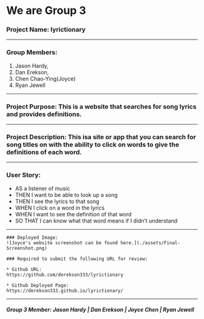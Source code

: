 # We are Group 3
### Project Name: lyrictionary
---
### Group Members: 
1. Jason Hardy, 
2. Dan Erekson, 
3. Chen Chao-Ying(Joyce)
4. Ryan Jewell
---
### Project Purpose: This is a website that searches for song lyrics and provides definitions.
---
### Project Description: This isa site or app that you can search for song titles on with the ability to click on words to give the definitions of each word.
---
### User Story:
* AS a listener of music
* THEN I want to be able to look up a song
* THEN I see the lyrics to that song
* WHEN I click on a word in the lyrics
* WHEN I want to see the definition of that word
* SO THAT I can know what that word means if I didn’t understand

---
```
### Deployed Image: 
![Joyce's website screenshot can be found here.](./assets/Final-Screenshot.png)

### Required to submit the following URL for review:

* Github URL: 
https://github.com/derekson333/lyrictionary

* Github Deployed Page: 
https://derekson333.github.io/lyrictionary/
```

---
<sub><h5>
Group 3 Member: Jason Hardy | 
Dan Erekson | Joyce Chen | Ryan Jewell<h5></sub>



